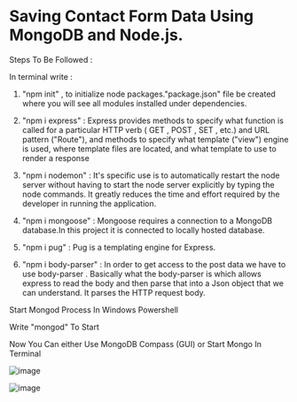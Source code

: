 # Saving Contact Form Data Using MongoDB and Node.js.

Steps To Be Followed :

In terminal write :

1) "npm init" , to initialize node packages."package.json" file be created where you will see all modules installed under dependencies.

2) "npm i express" : Express provides methods to specify what function is called for a particular HTTP verb ( GET , POST , SET , etc.) and URL pattern ("Route"), and methods to      specify what template ("view") engine is used, where template files are located, and what template to use to render a response
 
3) "npm i nodemon" :  It's specific use is to automatically restart the node server without having to start the node server explicitly by typing the node commands. It greatly        reduces the time and effort required by the developer in running the application.

4) "npm i mongoose" : Mongoose requires a connection to a MongoDB database.In this project it is connected to locally hosted database.

5) "npm i pug" : Pug is a templating engine for Express.

6) "npm i body-parser" : In order to get access to the post data we have to use body-parser . Basically what the body-parser is which allows express to read the body and then        parse that into a Json object that we can understand. It parses the HTTP request body.

Start Mongod Process In Windows Powershell

Write "mongod" To Start

Now You Can either Use MongoDB Compass (GUI) or Start Mongo In Terminal


![image](https://user-images.githubusercontent.com/85392154/122665097-f3dade80-d1c2-11eb-90b7-bf6d91d1010c.png)

![image](https://user-images.githubusercontent.com/85392154/122665119-0a813580-d1c3-11eb-8b8d-9b646a27b815.png)

